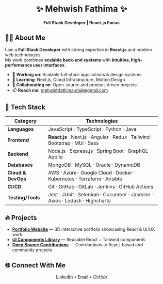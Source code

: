 <h1 align="center">✨ Mehwish Fathima ✨</h1>
<p align="center">
  <b>Full Stack Developer | React.js Focus</b><br/>
</p>



## 👩‍💻 About Me  

I am a **Full Stack Developer** with strong expertise in **React.js** and modern web technologies.  
My work combines **scalable back-end systems** with **intuitive, high-performance user interfaces**.  

- 🔭 **Working on**: Scalable full-stack applications & design systems  
- 🌱 **Learning**: Next.js, Cloud Infrastructure, Motion Design  
- 🤝 **Collaborating on**: Open-source and product-driven projects  
- 📫 **Reach me**: [mehwishfathima.mail@gmail.com](mailto:mehwishfathima.mail@gmail.com) 



## 🚀 Tech Stack  

| **Category**     | **Technologies** |
|------------------|------------------|
| **Languages**    | JavaScript · TypeScript · Python · Java |
| **Frontend**     | **React.js** · Next.js · Angular · Redux · Tailwind · Bootstrap · MUI · Sass |
| **Backend**      | Node.js · Express.js · Spring Boot · GraphQL · Apollo |
| **Databases**    | MongoDB · MySQL · Oracle · DynamoDB |
| **Cloud & DevOps** | AWS · Azure · Google Cloud · Docker · Kubernetes · Terraform · Ansible |
| **CI/CD**        | Git · GitHub · GitLab · Jenkins · GitHub Actions |
| **Testing/Tools**| Jest · JUnit · Selenium · Cucumber · Jasmine · Axios · Lodash · Highcharts |



## 🔥 Projects  

- **[Portfolio Website](https://mehwish-11.github.io/3D-Animation/)** — 3D interactive portfolio showcasing React & UI/UX work  
- **[UI Components Library](https://gaming-project-iota.vercel.app/)** — Reusable React + Tailwind components  
- **[Open Source Contributions](https://mehwish-11.github.io/Anime-portfolio-ui/)** — Contributions to React-based and community projects  



## 🌐 Connect With Me  

<p align="center">
  <a href="https://linkedin.com/in/mehwishfathima11">LinkedIn</a> •
  <a href="mailto:mehwishfathima.mail@gmail.com">Email</a> •
  <a href="https://github.com/mehwish-11">GitHub</a>
</p>